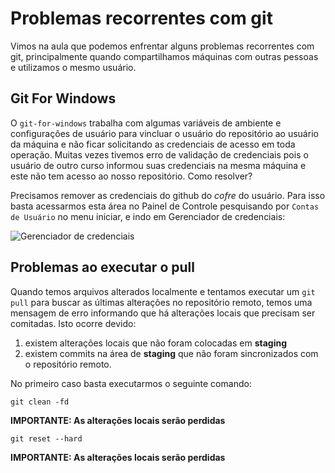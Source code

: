 # Problemas recorrentes com git
Vimos na aula que podemos enfrentar alguns problemas recorrentes com git, principalmente quando compartilhamos máquinas com outras pessoas e utilizamos o mesmo usuário. 

## Git For Windows
O `git-for-windows` trabalha com algumas variáveis de ambiente e configurações de usuário para vincluar o usuário do repositório ao usuário da máquina e não ficar solicitando as credenciais de acesso em toda operação. Muitas vezes tivemos erro de validação de credenciais pois o usuário de outro curso informou suas credenciais na mesma máquina e este não tem acesso ao nosso repositório. Como resolver?

Precisamos remover as credenciais do github do *cofre* do usuário. Para isso basta acessarmos esta área no Painel de Controle pesquisando por `Contas de Usuário` no menu iniciar, e indo em Gerenciador de credenciais:

![Gerenciador de credenciais](../imagens/cofre_git_problem.png  "Gerenciador de credenciais")

## Problemas ao executar o pull

Quando temos arquivos alterados localmente e tentamos executar um `git pull` para buscar as últimas alterações no repositório remoto, temos uma mensagem de erro informando que há alterações locais que precisam ser comitadas. Isto ocorre devido:
1. existem alterações locais que não foram colocadas em **staging**
2. existem commits na área de **staging** que não foram sincronizados com o repositório remoto.

No primeiro caso basta executarmos o seguinte comando:

```
git clean -fd
```

**IMPORTANTE: As alterações locais serão perdidas**


```
git reset --hard
```

**IMPORTANTE: As alterações locais serão perdidas**


